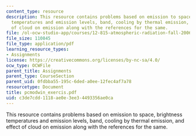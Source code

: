 ```yaml
---
content_type: resource
description: This resource contains problems based on emission to space, brightness
  temperatures and emission levels, band, cooling by thermal emission, and effect
  of cloud on emission along with the references for the same.
file: /ol-ocw-studio-app/courses/12-815-atmospheric-radiation-fall-2006/c3de7cdd1118ae0e3ee34493356ae0ca_pcmodwin_exercis.pdf
file_size: 110845
file_type: application/pdf
learning_resource_types:
- Assignments
license: https://creativecommons.org/licenses/by-nc-sa/4.0/
ocw_type: OCWFile
parent_title: Assignments
parent_type: CourseSection
parent_uid: 0fdbba55-195c-6ded-a0ee-12fec4af7a78
resourcetype: Document
title: pcmodwin_exercis.pdf
uid: c3de7cdd-1118-ae0e-3ee3-4493356ae0ca
---
```

This resource contains problems based on emission to space, brightness temperatures and emission levels, band, cooling by thermal emission, and effect of cloud on emission along with the references for the same.